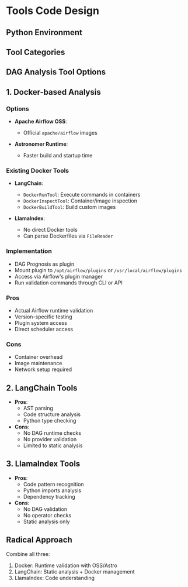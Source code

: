 # Tools Code Design

## Python Environment

## Tool Categories

## DAG Analysis Tool Options

## 1. Docker-based Analysis

### Options
- **Apache Airflow OSS**:
  - Official `apache/airflow` images

- **Astronomer Runtime**:
  - Faster build and startup time

### Existing Docker Tools
- **LangChain**:
  - `DockerRunTool`: Execute commands in containers
  - `DockerInspectTool`: Container/image inspection
  - `DockerBuildTool`: Build custom images

- **LlamaIndex**:
  - No direct Docker tools
  - Can parse Dockerfiles via `FileReader`

### Implementation
- DAG Prognosis as plugin
- Mount plugin to `/opt/airflow/plugins` or `/usr/local/airflow/plugins`
- Access via Airflow's plugin manager
- Run validation commands through CLI or API

### Pros
- Actual Airflow runtime validation
- Version-specific testing
- Plugin system access
- Direct scheduler access

### Cons
- Container overhead
- Image maintenance
- Network setup required

## 2. LangChain Tools
- **Pros**:
  - AST parsing
  - Code structure analysis
  - Python type checking
- **Cons**:
  - No DAG runtime checks
  - No provider validation
  - Limited to static analysis

## 3. LlamaIndex Tools
- **Pros**:
  - Code pattern recognition
  - Python imports analysis
  - Dependency tracking
- **Cons**:
  - No DAG validation
  - No operator checks
  - Static analysis only

## Radical Approach
Combine all three:
1. Docker: Runtime validation with OSS/Astro
2. LangChain: Static analysis + Docker management
3. LlamaIndex: Code understanding
